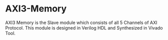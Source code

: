 # AXI3-Memory
AXI3 Memory is the Slave module which consists of all 5 Channels of AXI Protocol. This module is designed in Verilog HDL and Synthesized in Vivado Tool. 
